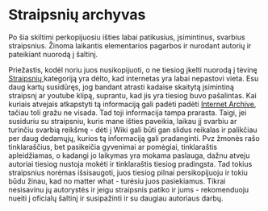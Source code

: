 # Straipsnių archyvas

Po šia skiltimi perkopijuosiu išties labai patikusius, įsimintinus, svarbius straipsnius. Žinoma laikantis elementarios pagarbos ir nurodant autorių ir pateikiant nuorodą į šaltinį.

Priežastis, kodėl noriu juos nusikopijuoti, o ne tiesiog įkelti nuorodą į tėvinę [Straipsnių ](../)kategoriją yra dėlto, kad internetas yra labai nepastovi vieta. Esu daug kartų susidūręs, jog bandant atrasti kadaise skaitytą įsimintiną straipsnį ar youtube klipą, suprantu, kad jis yra tiesiog buvo pašalintas. Kai kuriais atvejais atkapstyti tą informaciją gali padėti padėti [Internet Archive](https://archive.org/), tačiau toli gražu ne visada. Tad toji informacija tampa prarasta. Taigi, jei susiduriu su straipsniu, kuris mane išties paveikia, laikau jį svarbiu ar turinčiu svarbią reikšmę - dėti į Wiki gali būti gan slidus reikalas ir palikčiau per daug dedamųjų, kurios tą informaciją gali pradanginti. Pvz žmonės rašo tinklaraščius, bet pasikeičia gyvenimai ar pomėgiai, tinklaraštis apleidžiamas, o kadangi jo laikymas yra mokama paslauga, dažnu atveju autoriai tiesiog nustoja mokėti ir tinklaraštis tiesiog pradingsta. Tad tokius straipsnius norėmas išsisaugoti, juos tiesiog pilnai persikopijuoju ir tokiu būdu žinau, kad no matter what - turėsiu juos pasiekiamus. Tikrai nesisavinu jų autorystės ir jeigu straipsnis patiko ir jums - rekomenduoju nueiti į oficialų šaltinį ir susipažinti ir su daugiau autoriaus darbų.

